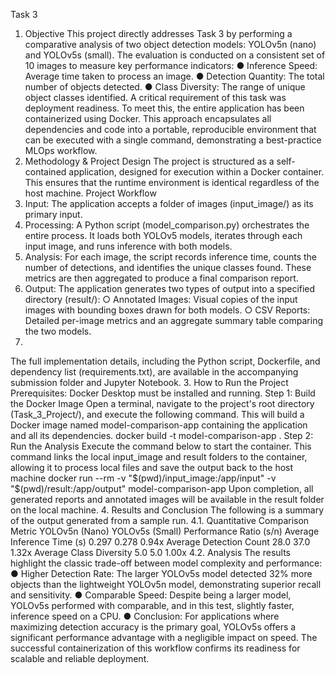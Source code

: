 Task 3
1. Objective
This project directly addresses Task 3 by performing a comparative analysis of two object
detection models: YOLOv5n (nano) and YOLOv5s (small). The evaluation is conducted on a
consistent set of 10 images to measure key performance indicators:
● Inference Speed: Average time taken to process an image.
● Detection Quantity: The total number of objects detected.
● Class Diversity: The range of unique object classes identified.
A critical requirement of this task was deployment readiness. To meet this, the entire application
has been containerized using Docker. This approach encapsulates all dependencies and code
into a portable, reproducible environment that can be executed with a single command,
demonstrating a best-practice MLOps workflow.
2. Methodology & Project Design
The project is structured as a self-contained application, designed for execution within a Docker
container. This ensures that the runtime environment is identical regardless of the host machine.
Project Workflow
1. Input: The application accepts a folder of images (input_image/) as its primary input.
2. Processing: A Python script (model_comparison.py) orchestrates the entire process. It
loads both YOLOv5 models, iterates through each input image, and runs inference with
both models.
3. Analysis: For each image, the script records inference time, counts the number of
detections, and identifies the unique classes found. These metrics are then aggregated
to produce a final comparison report.
4. Output: The application generates two types of output into a specified directory
(result/):
○ Annotated Images: Visual copies of the input images with bounding boxes
drawn for both models.
○ CSV Reports: Detailed per-image metrics and an aggregate summary table
comparing the two models.
5.
The full implementation details, including the Python script, Dockerfile, and dependency list
(requirements.txt), are available in the accompanying submission folder and Jupyter
Notebook.
3. How to Run the Project
Prerequisites: Docker Desktop must be installed and running.
Step 1: Build the Docker Image
Open a terminal, navigate to the project's root directory (Task_3_Project/), and execute the
following command. This will build a Docker image named model-comparison-app containing
the application and all its dependencies.
docker build -t model-comparison-app .
Step 2: Run the Analysis
Execute the command below to start the container. This command links the local input_image
and result folders to the container, allowing it to process local files and save the output back to
the host machine
docker run --rm -v "$(pwd)/input_image:/app/input" -v "$(pwd)/result:/app/output"
model-comparison-app
Upon completion, all generated reports and annotated images will be available in the result
folder on the local machine.
4. Results and Conclusion
The following is a summary of the output generated from a sample run.
4.1. Quantitative Comparison
Metric YOLOv5n
(Nano)
YOLOv5s
(Small)
Performance Ratio
(s/n)
Average Inference
Time (s)
0.297 0.278 0.94x
Average Detection
Count
28.0 37.0 1.32x
Average Class
Diversity
5.0 5.0 1.00x
4.2. Analysis
The results highlight the classic trade-off between model complexity and performance:
● Higher Detection Rate: The larger YOLOv5s model detected 32% more objects than
the lightweight YOLOv5n model, demonstrating superior recall and sensitivity.
● Comparable Speed: Despite being a larger model, YOLOv5s performed with
comparable, and in this test, slightly faster, inference speed on a CPU.
● Conclusion: For applications where maximizing detection accuracy is the primary goal,
YOLOv5s offers a significant performance advantage with a negligible impact on
speed. The successful containerization of this workflow confirms its readiness for
scalable and reliable deployment.
